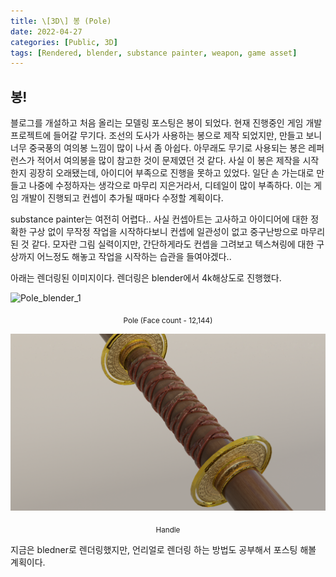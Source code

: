 ```yaml
---
title: \[3D\] 봉 (Pole)
date: 2022-04-27
categories: [Public, 3D]
tags: [Rendered, blender, substance painter, weapon, game asset]
---
```


## 봉!
블로그를 개설하고 처음 올리는 모델링 포스팅은 봉이 되었다. 현재 진행중인 게임 개발 프로젝트에 들어갈 무기다. 조선의 도사가 사용하는 봉으로 제작 되었지만, 만들고 보니 너무 중국풍의 여의봉 느낌이 많이 나서 좀 아쉽다. 아무래도 무기로 사용되는 봉은 레퍼런스가 적어서 여의봉을 많이 참고한 것이 문제였던 것 같다. 사실 이 봉은 제작을 시작한지 굉장히 오래됐는데, 아이디어 부족으로 진행을 못하고 있었다. 일단 손 가는대로 만들고 나중에 수정하자는 생각으로 마무리 지은거라서, 디테일이 많이 부족하다. 이는 게임 개발이 진행되고 컨셉이 추가될 때마다 수정할 계획이다.

substance painter는 여전히 어렵다.. 사실 컨셉아트는 고사하고 아이디어에 대한 정확한 구상 없이 무작정 작업을 시작하다보니 컨셉에 일관성이 없고 중구난방으로 마무리 된 것 같다. 모자란 그림 실력이지만, 간단하게라도 컨셉을 그려보고 텍스쳐링에 대한 구상까지 어느정도 해놓고 작업을 시작하는 습관을 들여야겠다..

아래는 렌더링된 이미지이다. 렌더링은 blender에서 4k해상도로 진행했다.

![Pole_blender_1](./assets/img/post_img/pole_blender.png "Pole (render in blender)")
<center><sub>Pole (Face count - 12,144)</sub></center>

![Pole_blender_2](./assets/img/post_img/pole_blender_2.png "Pole handle (render in blender)")
<center><sub>Handle</sub></center>



지금은 bledner로 렌더링했지만, 언리얼로 렌더링 하는 방법도 공부해서 포스팅 해볼 계획이다.